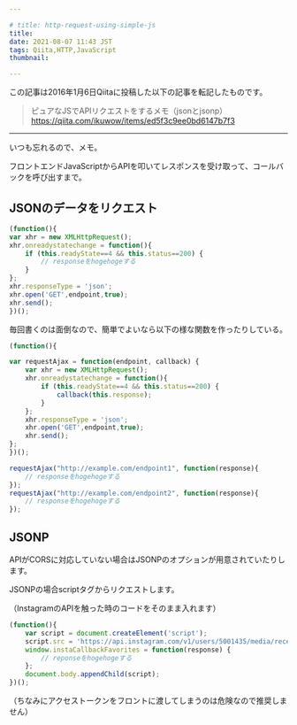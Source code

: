 ```yaml
---

# title: http-request-using-simple-js
title:
date: 2021-08-07 11:43 JST
tags: Qiita,HTTP,JavaScript
thumbnail:

---
```


この記事は2016年1月6日Qiitaに投稿した以下の記事を転記したものです。

> ピュアなJSでAPIリクエストをするメモ（jsonとjsonp）
> https://qiita.com/ikuwow/items/ed5f3c9ee0bd6147b7f3

---


いつも忘れるので、メモ。

フロントエンドJavaScriptからAPIを叩いてレスポンスを受け取って、コールバックを呼び出すまで。

## JSONのデータをリクエスト

```js
(function(){
var xhr = new XMLHttpRequest();
xhr.onreadystatechange = function(){
    if (this.readyState==4 && this.status==200) {
        // responseをhogehogeする
    }
};
xhr.responseType = 'json';
xhr.open('GET',endpoint,true);
xhr.send();
})();
```

毎回書くのは面倒なので、簡単でよいなら以下の様な関数を作ったりしている。

```js
(function(){

var requestAjax = function(endpoint, callback) {
    var xhr = new XMLHttpRequest();
    xhr.onreadystatechange = function(){
        if (this.readyState==4 && this.status==200) {
            callback(this.response);
        }
    };
    xhr.responseType = 'json';
    xhr.open('GET',endpoint,true);
    xhr.send();
};
})();

requestAjax("http://example.com/endpoint1", function(response){
    // responseをhogehogeする
});
requestAjax("http://example.com/endpoint2", function(response){
    // responseをhogehogeする
});
```

## JSONP

APIがCORSに対応していない場合はJSONPのオプションが用意されていたりします。

JSONPの場合scriptタグからリクエストします。

（InstagramのAPIを触った時のコードをそのまま入れます）

```js
(function(){
    var script = document.createElement('script');
    script.src = 'https://api.instagram.com/v1/users/5001435/media/recent/?access_token='+accessToken+'&callback=instaCallback';
    window.instaCallbackFavorites = function(response) {
        // reponseをhogehogeする
    };
    document.body.appendChild(script);
})();
```

（ちなみにアクセストークンをフロントに渡してしまうのは危険なので推奨しません）

